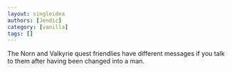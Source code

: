 ```yaml
---
layout: singleidea
authors: [Jendic]
category: [vanilla]
tags: []
---
```

The Norn and Valkyrie quest friendlies have different messages if you talk to them after having been changed into a man.
